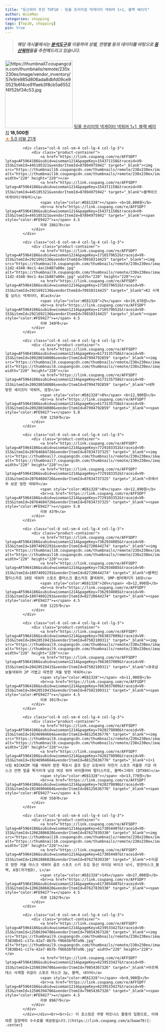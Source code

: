 ```yaml
---
title: "등산워머 추천 TOP10 - 팅올 프리미엄 넥게이터 넥워머 1+1, 블랙 베이지"
author: WiseMan
categories: shopping
tags: [Top10, shopping]
pin: true
---
```


> ##### 해당 게시물에서는 [**분석도구**](https://itemscout.io/)를 이용하여 **성별**, **연령별** 등의 데이터를 바탕으로 [**등산워머**](https://link.coupang.com/a/baae76)들을 추천해드리고 있습니다.
<div class="container"><div class="row">
            <div class="col-6 col-sm-4 col-lg-4 col-lg-3">
                <div class="product-container">
                    <a href="https://link.coupang.com/re/AFFSDP?lptag=AF5964186&subid=wiseman1214&pageKey=7760270010&traceid=V0-153&itemId=20925064115&vendorItemId=87991867617" target="_blank"><img src="https://thumbnail7.coupangcdn.com/thumbnails/remote/230x230ex/image/vendor_inventory/57e9/e985d806ada8dbfd09ce90521b6f4ce91faeb3f8cb5a6552f4f52bf34c53.jpg" alt="https://thumbnail7.coupangcdn.com/thumbnails/remote/230x230ex/image/vendor_inventory/57e9/e985d806ada8dbfd09ce90521b6f4ce91faeb3f8cb5a6552f4f52bf34c53.jpg" width="220" height="220"></a>
                    <a href="https://link.coupang.com/re/AFFSDP?lptag=AF5964186&subid=wiseman1214&pageKey=7760270010&traceid=V0-153&itemId=20925064115&vendorItemId=87991867617" target="_blank">팅올 프리미엄 넥게이터 넥워머 1+1, 블랙 베이지</a>
                    <span style="color:#E61328"></span> <b>18,500원</b>
                    <br><a href="https://link.coupang.com/re/AFFSDP?lptag=AF5964186&subid=wiseman1214&pageKey=7760270010&traceid=V0-153&itemId=20925064115&vendorItemId=87991867617" target="_blank"><span style="color:#FE9427">★</span> 5.0
                    리뷰 21개</a>
                </div>
            </div>
            
            <div class="col-6 col-sm-4 col-lg-4 col-lg-3">
                <div class="product-container">
                    <a href="https://link.coupang.com/re/AFFSDP?lptag=AF5964186&subid=wiseman1214&pageKey=154371158&traceid=V0-153&itemId=445105321&vendorItemId=87894975942" target="_blank"><img src="https://thumbnail10.coupangcdn.com/thumbnails/remote/230x230ex/image/vendor_inventory/908c/0a61598d820e43da1f3952981963755baa36d522e405c38bd654c24d7f0f.jpg" alt="https://thumbnail10.coupangcdn.com/thumbnails/remote/230x230ex/image/vendor_inventory/908c/0a61598d820e43da1f3952981963755baa36d522e405c38bd654c24d7f0f.jpg" width="220" height="220"></a>
                    <a href="https://link.coupang.com/re/AFFSDP?lptag=AF5964186&subid=wiseman1214&pageKey=154371158&traceid=V0-153&itemId=445105321&vendorItemId=87894975942" target="_blank">블랙야크 넥게이터(넥워머)</a>
                    <span style="color:#E61328"></span> <b>10,800원</b>
                    <br><a href="https://link.coupang.com/re/AFFSDP?lptag=AF5964186&subid=wiseman1214&pageKey=154371158&traceid=V0-153&itemId=445105321&vendorItemId=87894975942" target="_blank"><span style="color:#FE9427">★</span> 4.5
                    리뷰 2861개</a>
                </div>
            </div>
            
            <div class="col-6 col-sm-4 col-lg-4 col-lg-3">
                <div class="product-container">
                    <a href="https://link.coupang.com/re/AFFSDP?lptag=AF5964186&subid=wiseman1214&pageKey=1716579652&traceid=V0-153&itemId=2921692136&vendorItemId=70910314425" target="_blank"><img src="https://thumbnail9.coupangcdn.com/thumbnails/remote/230x230ex/image/retail/images/2020/06/09/18/4/f49370b5-11d2-4348-9ec1-4ac1b887a00e.jpg" alt="https://thumbnail9.coupangcdn.com/thumbnails/remote/230x230ex/image/retail/images/2020/06/09/18/4/f49370b5-11d2-4348-9ec1-4ac1b887a00e.jpg" width="220" height="220"></a>
                    <a href="https://link.coupang.com/re/AFFSDP?lptag=AF5964186&subid=wiseman1214&pageKey=1716579652&traceid=V0-153&itemId=2921692136&vendorItemId=70910314425" target="_blank">K2 사계절 심리스 넥게이터, Black</a>
                    <span style="color:#E61328">2%</span> <b>19,670원</b>
                    <br><a href="https://link.coupang.com/re/AFFSDP?lptag=AF5964186&subid=wiseman1214&pageKey=1716579652&traceid=V0-153&itemId=2921692136&vendorItemId=70910314425" target="_blank"><span style="color:#FE9427">★</span> 4.5
                    리뷰 349개</a>
                </div>
            </div>
            
            <div class="col-6 col-sm-4 col-lg-4 col-lg-3">
                <div class="product-container">
                    <a href="https://link.coupang.com/re/AFFSDP?lptag=AF5964186&subid=wiseman1214&pageKey=6173135758&traceid=V0-153&itemId=20928034080&vendorItemId=87994792859" target="_blank"><img src="https://thumbnail8.coupangcdn.com/thumbnails/remote/230x230ex/image/vendor_inventory/2f50/75789a6386639278de3f02a632a39e1e4be64cc7c303d044abc7a98f7f04.jpg" alt="https://thumbnail8.coupangcdn.com/thumbnails/remote/230x230ex/image/vendor_inventory/2f50/75789a6386639278de3f02a632a39e1e4be64cc7c303d044abc7a98f7f04.jpg" width="220" height="220"></a>
                    <a href="https://link.coupang.com/re/AFFSDP?lptag=AF5964186&subid=wiseman1214&pageKey=6173135758&traceid=V0-153&itemId=20928034080&vendorItemId=87994792859" target="_blank">네파 방한 세이프티 넥워머, 검정</a>
                    <span style="color:#E61328">8%</span> <b>12,900원</b>
                    <br><a href="https://link.coupang.com/re/AFFSDP?lptag=AF5964186&subid=wiseman1214&pageKey=6173135758&traceid=V0-153&itemId=20928034080&vendorItemId=87994792859" target="_blank"><span style="color:#FE9427">★</span> 5.0
                    리뷰 1259개</a>
                </div>
            </div>
            
            <div class="col-6 col-sm-4 col-lg-4 col-lg-3">
                <div class="product-container">
                    <a href="https://link.coupang.com/re/AFFSDP?lptag=AF5964186&subid=wiseman1214&pageKey=7729103352&traceid=V0-153&itemId=20764684726&vendorItemId=87834737325" target="_blank"><img src="https://thumbnail7.coupangcdn.com/thumbnails/remote/230x230ex/image/vendor_inventory/285c/d95441f00872b93bd342e6b1bc44ef6b9c063411b318bdb3a32e0bc2ba82.jpg" alt="https://thumbnail7.coupangcdn.com/thumbnails/remote/230x230ex/image/vendor_inventory/285c/d95441f00872b93bd342e6b1bc44ef6b9c063411b318bdb3a32e0bc2ba82.jpg" width="220" height="220"></a>
                    <a href="https://link.coupang.com/re/AFFSDP?lptag=AF5964186&subid=wiseman1214&pageKey=7729103352&traceid=V0-153&itemId=20764684726&vendorItemId=87834737325" target="_blank">유에서무 보온 방한 넥워머</a>
                    <span style="color:#E61328">8%</span> <b>12,890원</b>
                    <br><a href="https://link.coupang.com/re/AFFSDP?lptag=AF5964186&subid=wiseman1214&pageKey=7729103352&traceid=V0-153&itemId=20764684726&vendorItemId=87834737325" target="_blank"><span style="color:#FE9427">★</span> 5.0
                    리뷰 43개</a>
                </div>
            </div>
            
            <div class="col-6 col-sm-4 col-lg-4 col-lg-3">
                <div class="product-container">
                    <a href="https://link.coupang.com/re/AFFSDP?lptag=AF5964186&subid=wiseman1214&pageKey=7362934085&traceid=V0-153&itemId=18974092291&vendorItemId=82720644274" target="_blank"><img src="https://thumbnail10.coupangcdn.com/thumbnails/remote/230x230ex/image/vendor_inventory/6802/dc9b395fd227bb6dcc7a6230cf3fd7e98216ff6bf5ecb7c215b952fffa83.jpg" alt="https://thumbnail10.coupangcdn.com/thumbnails/remote/230x230ex/image/vendor_inventory/6802/dc9b395fd227bb6dcc7a6230cf3fd7e98216ff6bf5ecb7c215b952fffa83.jpg" width="220" height="220"></a>
                    <a href="https://link.coupang.com/re/AFFSDP?lptag=AF5964186&subid=wiseman1214&pageKey=7362934085&traceid=V0-153&itemId=18974092291&vendorItemId=82720644274" target="_blank">블랙딘 멀티스카프 10장 넥워머 스포츠 쿨마스크 쿨스카프 쿨넥워머, SMP-썸머패키지 10장</a>
                    <span style="color:#E61328">26%</span> <b>12,990원</b>
                    <br><a href="https://link.coupang.com/re/AFFSDP?lptag=AF5964186&subid=wiseman1214&pageKey=7362934085&traceid=V0-153&itemId=18974092291&vendorItemId=82720644274" target="_blank"><span style="color:#FE9427">★</span> 4.5
                    리뷰 1225개</a>
                </div>
            </div>
            
            <div class="col-6 col-sm-4 col-lg-4 col-lg-3">
                <div class="product-container">
                    <a href="https://link.coupang.com/re/AFFSDP?lptag=AF5964186&subid=wiseman1214&pageKey=7663037009&traceid=V0-153&itemId=20420519415&vendorItemId=87502109311" target="_blank"><img src="https://thumbnail9.coupangcdn.com/thumbnails/remote/230x230ex/image/vendor_inventory/c36f/1a961b1f8bc15264adee72b0580f35b6ad5a068e11c9592706cb3f5f537e.jpg" alt="https://thumbnail9.coupangcdn.com/thumbnails/remote/230x230ex/image/vendor_inventory/c36f/1a961b1f8bc15264adee72b0580f35b6ad5a068e11c9592706cb3f5f537e.jpg" width="220" height="220"></a>
                    <a href="https://link.coupang.com/re/AFFSDP?lptag=AF5964186&subid=wiseman1214&pageKey=7663037009&traceid=V0-153&itemId=20420519415&vendorItemId=87502109311" target="_blank">큐큐샵 보들넥워머 2P 가볍고 따뜻한 겨울 방한 넥워머</a>
                    <span style="color:#E61328"></span> <b>11,900원</b>
                    <br><a href="https://link.coupang.com/re/AFFSDP?lptag=AF5964186&subid=wiseman1214&pageKey=7663037009&traceid=V0-153&itemId=20420519415&vendorItemId=87502109311" target="_blank"><span style="color:#FE9427">★</span> 4.5
                    리뷰 301개</a>
                </div>
            </div>
            
            <div class="col-6 col-sm-4 col-lg-4 col-lg-3">
                <div class="product-container">
                    <a href="https://link.coupang.com/re/AFFSDP?lptag=AF5964186&subid=wiseman1214&pageKey=7420279890&traceid=V0-153&itemId=19246904664&vendorItemId=88125636776" target="_blank"><img src="https://thumbnail8.coupangcdn.com/thumbnails/remote/230x230ex/image/vendor_inventory/ce5d/a05fe92198f8e7ab696639cb9e215e615ded389ab249ec1a9ed5ffcc3232.png" alt="https://thumbnail8.coupangcdn.com/thumbnails/remote/230x230ex/image/vendor_inventory/ce5d/a05fe92198f8e7ab696639cb9e215e615ded389ab249ec1a9ed5ffcc3232.png" width="220" height="220"></a>
                    <a href="https://link.coupang.com/re/AFFSDP?lptag=AF5964186&subid=wiseman1214&pageKey=7420279890&traceid=V0-153&itemId=19246904664&vendorItemId=88125636776" target="_blank">1+1 닉킴 NICKKIM 겨울 넥워머 방한 목토시 골프 등산 오토바이 자전거 스포츠 겨울용 기모 마스크 안면 얼굴 목가리개 남성 여성 워머 바라클라바 멀티스카프, 블랙+그레이 (DTX04)</a>
                    <span style="color:#E61328"></span> <b>13,770원</b>
                    <br><a href="https://link.coupang.com/re/AFFSDP?lptag=AF5964186&subid=wiseman1214&pageKey=7420279890&traceid=V0-153&itemId=19246904664&vendorItemId=88125636776" target="_blank"><span style="color:#FE9427">★</span> 4.5
                    리뷰 550개</a>
                </div>
            </div>
            
            <div class="col-6 col-sm-4 col-lg-4 col-lg-3">
                <div class="product-container">
                    <a href="https://link.coupang.com/re/AFFSDP?lptag=AF5964186&subid=wiseman1214&pageKey=6173054407&traceid=V0-153&itemId=12062886820&vendorItemId=87627839330" target="_blank"><img src="https://thumbnail10.coupangcdn.com/thumbnails/remote/230x230ex/image/vendor_inventory/47e6/397d970cb902d0596f5ed4fcf56a43b1304d35c1a7a607b3316b7c906ff8.jpg" alt="https://thumbnail10.coupangcdn.com/thumbnails/remote/230x230ex/image/vendor_inventory/47e6/397d970cb902d0596f5ed4fcf56a43b1304d35c1a7a607b3316b7c906ff8.jpg" width="220" height="220"></a>
                    <a href="https://link.coupang.com/re/AFFSDP?lptag=AF5964186&subid=wiseman1214&pageKey=6173054407&traceid=V0-153&itemId=12062886820&vendorItemId=87627839330" target="_blank">수이골프 방한 겨울 마스크 넥워머 골프 스포츠 스키 조깅 등산 라이딩 바이크 낚시, 방한마스크_블랙, A형(귀가림O), L</a>
                    <span style="color:#E61328">14%</span> <b>27,000원</b>
                    <br><a href="https://link.coupang.com/re/AFFSDP?lptag=AF5964186&subid=wiseman1214&pageKey=6173054407&traceid=V0-153&itemId=12062886820&vendorItemId=87627839330" target="_blank"><span style="color:#FE9427">★</span> 4.5
                    리뷰 1262개</a>
                </div>
            </div>
            
            <div class="col-6 col-sm-4 col-lg-4 col-lg-3">
                <div class="product-container">
                    <a href="https://link.coupang.com/re/AFFSDP?lptag=AF5964186&subid=wiseman1214&pageKey=6239533427&traceid=V0-153&itemId=12586394786&vendorItemId=79854367326" target="_blank"><img src="https://thumbnail9.coupangcdn.com/thumbnails/remote/230x230ex/image/retail/images/4075396508965758-f3838b41-c17a-42a7-8b7b-f0bb5bf07a9b.jpg" alt="https://thumbnail9.coupangcdn.com/thumbnails/remote/230x230ex/image/retail/images/4075396508965758-f3838b41-c17a-42a7-8b7b-f0bb5bf07a9b.jpg" width="220" height="220"></a>
                    <a href="https://link.coupang.com/re/AFFSDP?lptag=AF5964186&subid=wiseman1214&pageKey=6239533427&traceid=V0-153&itemId=12586394786&vendorItemId=79854367326" target="_blank">아르메데스 사계절 귀걸이 스포츠 마스크 2p, 블랙, 네이비</a>
                    <span style="color:#E61328"></span> <b>9,900원</b>
                    <br><a href="https://link.coupang.com/re/AFFSDP?lptag=AF5964186&subid=wiseman1214&pageKey=6239533427&traceid=V0-153&itemId=12586394786&vendorItemId=79854367326" target="_blank"><span style="color:#FE9427">★</span> 4.5
                    리뷰 8967개</a>
                </div>
            </div>
            </div></div><br><br>[👉 이 포스팅은 쿠팡 파트너스 활동의 일환으로, 이에 따른 일정액의 수수료를 제공받습니다.](https://link.coupang.com/a/baae76){: .center}